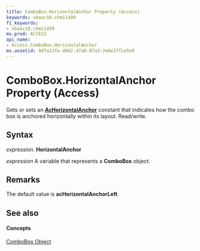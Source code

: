 ```yaml
---
title: ComboBox.HorizontalAnchor Property (Access)
keywords: vbaac10.chm11499
f1_keywords:
- vbaac10.chm11499
ms.prod: ACCESS
api_name:
- Access.ComboBox.HorizontalAnchor
ms.assetid: 9dfa13fe-d062-d7a8-87a3-2e6e37fce5e9
---
```



# ComboBox.HorizontalAnchor Property (Access)

Gets or sets an  **[AcHorizontalAnchor](achorizontalanchor-enumeration-access.md)** constant that indicates how the combo box is anchored horizontally within its layout. Read/write.


## Syntax

 _expression_. **HorizontalAnchor**

 _expression_ A variable that represents a **ComboBox** object.


## Remarks

The default value is  **acHorizontalAnchorLeft**.


## See also


#### Concepts


[ComboBox Object](combobox-object-access.md)


